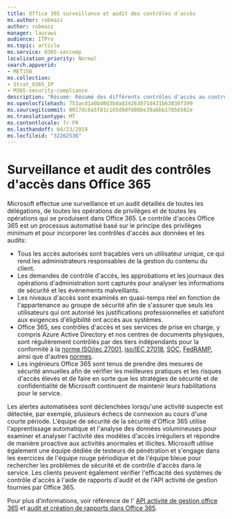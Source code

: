 ```yaml
---
title: Office 365 surveillance et audit des contrôles d'accès
ms.author: robmazz
author: robmazz
manager: laurawi
audience: ITPro
ms.topic: article
ms.service: O365-seccomp
localization_priority: Normal
search.appverid:
- MET150
ms.collection:
- Strat_O365_IP
- M365-security-compliance
description: "Résumé: Résumé des différents contrôles d'accès au contrôle et à l'audit disponibles dans Office 365."
ms.openlocfilehash: 753acd1a0bd0d3b4a834263071d431b63836f399
ms.sourcegitcommit: 0017dc6a5f81c165d9dfd88be39a6bb17856582e
ms.translationtype: MT
ms.contentlocale: fr-FR
ms.lasthandoff: 04/23/2019
ms.locfileid: "32262536"
---
```

# <a name="monitoring-and-auditing-access-controls-in-office-365"></a>Surveillance et audit des contrôles d'accès dans Office 365

Microsoft effectue une surveillance et un audit détaillés de toutes les délégations, de toutes les opérations de privilèges et de toutes les opérations qui se produisent dans Office 365. Le contrôle d'accès Office 365 est un processus automatisé basé sur le principe des privilèges minimum et pour incorporer les contrôles d'accès aux données et les audits:
- Tous les accès autorisés sont traçables vers un utilisateur unique, ce qui rend les administrateurs responsables de la gestion du contenu du client.
- Les demandes de contrôle d'accès, les approbations et les journaux des opérations d'administration sont capturés pour analyser les informations de sécurité et les événements malveillants.
- Les niveaux d'accès sont examinés en quasi-temps réel en fonction de l'appartenance au groupe de sécurité afin de s'assurer que seuls les utilisateurs qui ont autorisé les justifications professionnelles et satisfont aux exigences d'éligibilité ont accès aux systèmes.
- Office 365, ses contrôles d'accès et ses services de prise en charge, y compris Azure Active Directory et nos centres de documents physiques, sont régulièrement contrôlés par des tiers indépendants pour la conformité à la [norme ISO/iec 27001](https://www.microsoft.com/en-us/TrustCenter/Compliance/iso-iec-27001), [iso/IEC 27018](https://www.microsoft.com/en-us/TrustCenter/Compliance/iso-iec-27018), [SOC](https://www.microsoft.com/en-us/TrustCenter/Compliance/SOC), [FedRAMP](https://www.microsoft.com/en-us/TrustCenter/Compliance/FedRAMP), ainsi que d'autres [normes](https://www.microsoft.com/en-us/TrustCenter/Compliance?service=Office#Icons).
- Les ingénieurs Office 365 sont tenus de prendre des mesures de sécurité annuelles afin de vérifier les meilleures pratiques et les risques d'accès élevés et de faire en sorte que les stratégies de sécurité et de confidentialité de Microsoft continuent de maintenir leurs habilitations pour le service.

Les alertes automatisées sont déclenchées lorsqu'une activité suspecte est détectée, par exemple, plusieurs échecs de connexion au cours d'une courte période. L'équipe de sécurité de la sécurité d'Office 365 utilise l'apprentissage automatique et l'analyse des données volumineuses pour examiner et analyser l'activité des modèles d'accès irréguliers et répondre de manière proactive aux activités anormales et illicites. Microsoft utilise également une équipe dédiée de testeurs de pénétration et s'engage dans les exercices de l'équipe rouge périodique et de l'équipe bleue pour rechercher les problèmes de sécurité et de contrôle d'accès dans le service. Les clients peuvent également vérifier l'efficacité des systèmes de contrôle d'accès à l'aide de rapports d'audit et de l'API activité de gestion fournies par Office 365. 

Pour plus d'informations, voir référence de l' [API activité de gestion office 365](https://msdn.microsoft.com/en-us/library/office/mt227394.aspx) et [audit et création de rapports dans Office 365](office-365-auditing-and-reporting-overview.md).
